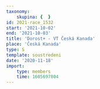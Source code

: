 ```yaml
---
taxonomy:
    skupina: {  }
id: 2021-race_1532
start: '2021-10-02'
end: '2021-10-03'
title: 'Dorost+ - VT Česká Kanada'
place: 'Česká Kanada'
type: S
template: soustredeni
date: '2020-11-18'
import:
    type: members
    time: 1605697804
---
```


